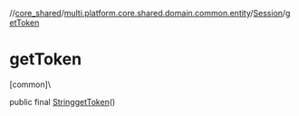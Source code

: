 //[core_shared](../../../index.md)/[multi.platform.core.shared.domain.common.entity](../index.md)/[Session](index.md)/[getToken](get-token.md)

# getToken

[common]\

public final [String](https://docs.oracle.com/javase/8/docs/api/java/lang/String.html)[getToken](get-token.md)()
